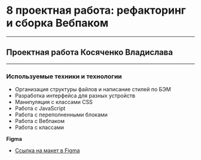 # 8 проектная работа: рефакторинг и сборка Вебпаком
------
## Проектная работа Косяченко Владислава
------
### **Используемые техники и технологии**
* Организация структуры файлов и написание стилей по БЭМ
* Разработка интерфейса для разных устройств
* Манипуляция с классами CSS
* Работа с JavaScript
* Работа с переполненными блоками
* Работа с Вебпаком
* Работа с классами


**Figma**

* [Ссылка на макет в Figma](https://www.figma.com/file/2cn9N9jSkmxD84oJik7xL7/JavaScript.-Sprint-4?node-id=0%3A1)

